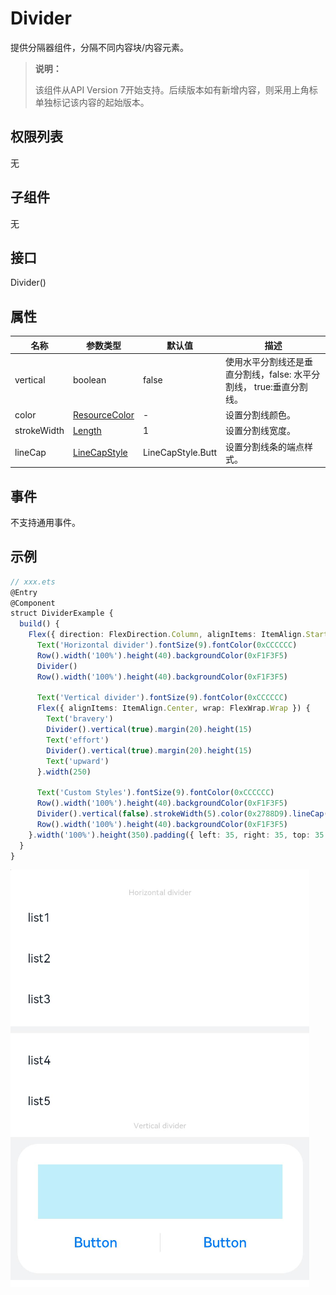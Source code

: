 # Divider

提供分隔器组件，分隔不同内容块/内容元素。

>  **说明：**
>
>  该组件从API Version 7开始支持。后续版本如有新增内容，则采用上角标单独标记该内容的起始版本。

## 权限列表

无

## 子组件

无

## 接口

Divider()

## 属性

| 名称          | 参数类型                                     | 默认值               | 描述                                       |
| ----------- | ---------------------------------------- | ----------------- | ---------------------------------------- |
| vertical    | boolean                                  | false             | 使用水平分割线还是垂直分割线，false:&nbsp;水平分割线，&nbsp;true:垂直分割线。 |
| color       | [ResourceColor](../../ui/ts-types.md)                                    | -                 | 设置分割线颜色。                                 |
| strokeWidth | [Length](../../ui/ts-types.md)                                   | 1                 | 设置分割线宽度。                                 |
| lineCap     | [LineCapStyle](ts-appendix-enums.md#linecapstyle枚举说明) | LineCapStyle.Butt | 设置分割线条的端点样式。                             |


## 事件

不支持通用事件。

## 示例

```ts
// xxx.ets
@Entry
@Component
struct DividerExample {
  build() {
    Flex({ direction: FlexDirection.Column, alignItems: ItemAlign.Start, justifyContent: FlexAlign.SpaceBetween }) {
      Text('Horizontal divider').fontSize(9).fontColor(0xCCCCCC)
      Row().width('100%').height(40).backgroundColor(0xF1F3F5)
      Divider()
      Row().width('100%').height(40).backgroundColor(0xF1F3F5)

      Text('Vertical divider').fontSize(9).fontColor(0xCCCCCC)
      Flex({ alignItems: ItemAlign.Center, wrap: FlexWrap.Wrap }) {
        Text('bravery')
        Divider().vertical(true).margin(20).height(15)
        Text('effort')
        Divider().vertical(true).margin(20).height(15)
        Text('upward')
      }.width(250)

      Text('Custom Styles').fontSize(9).fontColor(0xCCCCCC)
      Row().width('100%').height(40).backgroundColor(0xF1F3F5)
      Divider().vertical(false).strokeWidth(5).color(0x2788D9).lineCap(LineCapStyle.Round)
      Row().width('100%').height(40).backgroundColor(0xF1F3F5)
    }.width('100%').height(350).padding({ left: 35, right: 35, top: 35 })
  }
}
```

![zh-cn_image_0000001174422926](figures/zh-cn_image_0000001174422926.png)
